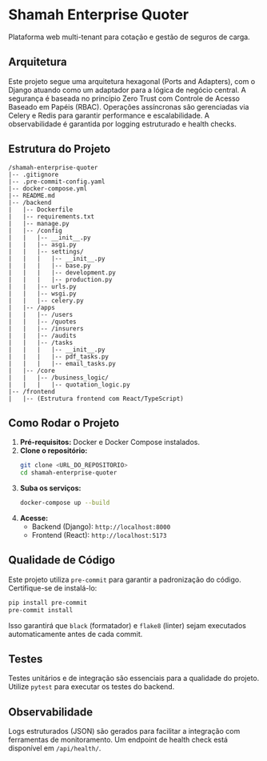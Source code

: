 
# Shamah Enterprise Quoter

Plataforma web multi-tenant para cotação e gestão de seguros de carga.

## Arquitetura

Este projeto segue uma arquitetura hexagonal (Ports and Adapters), com o Django atuando como um adaptador para a lógica de negócio central. A segurança é baseada no princípio Zero Trust com Controle de Acesso Baseado em Papéis (RBAC). Operações assíncronas são gerenciadas via Celery e Redis para garantir performance e escalabilidade. A observabilidade é garantida por logging estruturado e health checks.

## Estrutura do Projeto

```
/shamah-enterprise-quoter
|-- .gitignore
|-- .pre-commit-config.yaml
|-- docker-compose.yml
|-- README.md
|-- /backend
|   |-- Dockerfile
|   |-- requirements.txt
|   |-- manage.py
|   |-- /config
|   |   |-- __init__.py
|   |   |-- asgi.py
|   |   |-- settings/
|   |   |   |-- __init__.py
|   |   |   |-- base.py
|   |   |   |-- development.py
|   |   |   |-- production.py
|   |   |-- urls.py
|   |   |-- wsgi.py
|   |   |-- celery.py
|   |-- /apps
|   |   |-- /users
|   |   |-- /quotes
|   |   |-- /insurers
|   |   |-- /audits
|   |   |-- /tasks
|   |   |   |-- __init__.py
|   |   |   |-- pdf_tasks.py
|   |   |   |-- email_tasks.py
|   |-- /core
|   |   |-- /business_logic/
|   |   |   |-- quotation_logic.py
|-- /frontend
|   |-- (Estrutura frontend com React/TypeScript)
```

## Como Rodar o Projeto

1.  **Pré-requisitos:** Docker e Docker Compose instalados.
2.  **Clone o repositório:**
    ```bash
    git clone <URL_DO_REPOSITORIO>
    cd shamah-enterprise-quoter
    ```
3.  **Suba os serviços:**
    ```bash
    docker-compose up --build
    ```
4.  **Acesse:**
    *   Backend (Django): `http://localhost:8000`
    *   Frontend (React): `http://localhost:5173`

## Qualidade de Código

Este projeto utiliza `pre-commit` para garantir a padronização do código. Certifique-se de instalá-lo:

```bash
pip install pre-commit
pre-commit install
```

Isso garantirá que `black` (formatador) e `flake8` (linter) sejam executados automaticamente antes de cada commit.

## Testes

Testes unitários e de integração são essenciais para a qualidade do projeto. Utilize `pytest` para executar os testes do backend.

## Observabilidade

Logs estruturados (JSON) são gerados para facilitar a integração com ferramentas de monitoramento. Um endpoint de health check está disponível em `/api/health/`.

